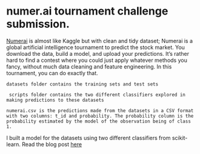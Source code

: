 # numer.ai tournament challenge submission.

[Numerai](http://numer.ai/) is almost like Kaggle but with clean and tidy dataset; Numerai is a global artificial intelligence tournament to predict the stock market. You download the data, build a model, and upload your predictions. It’s rather hard to find a contest where you could just apply whatever methods you fancy, without much data cleaning and feature engineering. In this tournament, you can do exactly that.

```datasets folder contains the training sets and test sets```

``` scripts folder contains the two different classifiers explored in making predictions to these datasets```

```numerai.csv is the predictions made from the datasets in a CSV format with two columns: t_id and probability. The probability column is the probability estimated by the model of the observation being of class 1.```

I built a model for the datasets using two different classifiers from scikit-learn. Read the blog post [here](http://techinpink.com/2016/09/21/numerai-artificial-intelligence-tournament/.)
